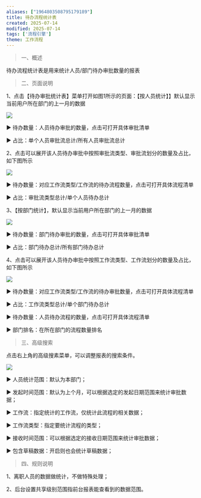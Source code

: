 ```yaml
---
aliases: ["1964803508795179189"]
title: 待办流程统计表
created: 2025-07-14
modified: 2025-07-14
tags: ['流程引擎']
theme: 工作流程
---
```


> 一、概述

待办流程统计表是用来统计人员/部门待办审批数量的报表

> 二、页面说明

1、点击【待办审批统计表】菜单打开如图1所示的页面：【按人员统计】】默认显示当前用户所在部门的上一月的数据

![](452efff0030024d3175ce81deb17cca9.jpg)

▶ 待办数量：人员待办审批的数量，点击可打开具体审批清单

▶ 占比：单个人员审批流总计/所有人员审批流总计

2、点击可以展开该人员待办审批中按照审批流类型、审批流划分的数量及占比，如下图所示

![](967b7877fc08d7b6715618f9e1be2c63.jpg)

▶ 待办数量：对应工作流类型/工作流的待办流程数量，点击可打开具体流程清单

▶ 占比：审批流类型总计/单个人员待办总计

3、【按部门统计】，默认显示当前用户所在部门的上一月的数据

![](4aa85a3faefeb24fd95596640fc8f929.jpg)

▶ 待办数量：部门待办审批的数量，点击可打开具体审批清单

▶ 占比：部门待办总计/所有部门待办总计

4、点击可以展开该人员待办审批中按照工作流类型、工作流划分的数量及占比，如下图所示

![](59af472528888781b0732d4470c42f09.jpg)

▶ 待办数量：对应工作流类型/工作流的待办审批数量，点击可打开具体流程清单

▶ 占比：工作流类型总计/单个部门待办总计

▶ 待办数量：人员待办流程的数量，点击可打开具体流程清单

▶ 部门排名：在所在部门的流程数量排名

> 三、高级搜索

点击右上角的高级搜素菜单，可以调整报表的搜索条件。

![](e3b24487eece8fba17f2d6be04b15b25.jpg)

▶ 人员统计范围：默认为本部门；

▶ 发起时间范围：默认为上个月，可以根据选定的发起日期范围来统计审批数据；

▶ 工作流：指定统计的工作流，仅统计此流程的相关数据；

▶ 工作流类型：指定要统计流程的类型；

▶ 接收时间范围：可以根据选定的接收日期范围来统计审批数据；

▶ 包含草稿数据：开启则也会统计草稿数据；

> 四、规则说明

1、离职人员的数据做统计，不做特殊处理；

2、后台设置共享级别范围指前台报表能查看到的数据范围。